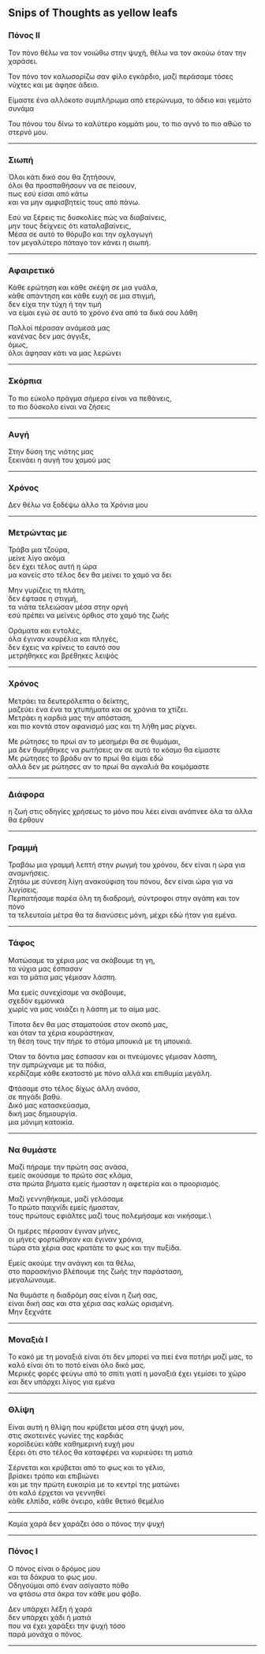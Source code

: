 ## Snips of Thoughts as yellow leafs

### Πόνος ΙΙ

Τον πόνο θέλω να τον νοιώθω στην ψυχή,
θέλω να τον ακούω όταν την χαράσει.

Τον πόνο τον καλωσορίζω σαν φίλο εγκάρδιο,
μαζί περάσαμε τόσες νύχτες και με άφησε άδειο.

Είμαστε ένα αλλόκοτο συμπλήρωμα από ετερώνυμα,
το άδειο και γεμάτο συνάμα

Του πόνου του δίνω το καλύτερο κομμάτι μου,
το πιο αγνό το πιο αθώο το στερνό μου.

-----

### Σιωπή

Όλοι κάτι δικό σου θα ζητήσουν,  
όλοι θα προσπαθήσουν να σε πείσουν,  
πως εσύ είσαι από κάτω  
και να μην αμφισβητείς τους από πάνω.  

Εσύ να ξέρεις τις δυσκολίες πώς να διαβαίνεις,  
μην τους δείχνεις ότι καταλαβαίνεις,  
Μέσα σε αυτό το θόρυβο και την οχλαγωγή  
τον μεγαλύτερο πάταγο τον κάνει η σιωπή.

-----
### Αφαιρετικό
Κάθε ερώτηση και κάθε σκέψη σε μια γυάλα,  
κάθε απάντηση και κάθε ευχή σε μια στιγμή,  
δεν είχα την τύχη ή την τιμή  
να είμαι εγώ σε αυτό το χρόνο ένα από τα δικά σου λάθη  

Πολλοί πέρασαν ανάμεσά μας  
κανένας δεν μας άγγιξε,  
όμως,  
όλοι άφησαν κάτι να μας λερώνει

-----

### Σκόρπια
Το πιο εύκολο πράγμα σήμερα είναι να πεθάνεις,  
το πιο δύσκολο είναι να ζήσεις

-----

### Αυγή
Στην δύση της νιότης μας\
ξεκινάει η αυγή του χαμού μας

-----

### Χρόνος
Δεν θέλω να ξοδέψω άλλο τα Χρόνια μου

-----

### Μετρώντας με
Τράβα μια τζούρα,\
μείνε λίγο ακόμα\
δεν έχει τέλος αυτή η ώρα\
μα κανείς στο τέλος δεν θα μείνει το χαμό να δει

Μην γυρίζεις τη πλάτη,\
δεν έφτασε η στιγμή,\
τα νιάτα τελειώσαν μέσα στην οργή\
εσύ πρέπει να μείνεις όρθιος στο χαμό της ζωής

Οράματα και εντολές,\
όλα έγιναν κουρέλια και πληγές,\
δεν έχεις να κρίνεις το εαυτό σου\
μετρήθηκες και βρέθηκες λειψός

-----

### Χρόνος
Μετράει τα δευτερόλεπτα ο δείκτης,\
μαζεύει ένα ένα τα χτυπήματα και σε χρόνια τα χτίζει.\
Μετράει η καρδιά μας την απόσταση,\
και πιο κοντά στον αφανισμό μας και τη λήθη μας ρίχνει.

Με ρώτησες το πρωί αν το μεσημέρι θα σε θυμάμαι,\
μα δεν θυμήθηκες να ρωτήσεις αν σε αυτό το κόσμο θα είμαστε\
Με ρώτησες το βράδυ αν το πρωί θα είμαι εδώ\
αλλά δεν με ρώτησες αν το πρωί θα αγκαλιά θα κοιμόμαστε

-----

### Διάφορα
η ζωή στις οδηγίες χρήσεως το μόνο που λέει είναι ανάπνεε όλα τα άλλα θα έρθουν

-----

### Γραμμή
Τραβάω μια γραμμή λεπτή στην ρωγμή του χρόνου, δεν είναι η ώρα για αναμνήσεις.\
Ζητάω με σύνεση λίγη ανακούφιση του πόνου, δεν είναι ώρα για να λυγίσεις.\
Περπατήσαμε παρέα όλη τη διαδρομή, σύντροφοι στην αγάπη και τον πόνο\
τα τελευταία μέτρα θα τα διανύσεις μόνη, μέχρι εδώ ήταν για εμένα.

-----

### Τάφος
Ματώσαμε τα χέρια μας να σκάβουμε τη γη,\
τα νύχια μας έσπασαν\
και τα μάτια μας γέμισαν λάσπη.

Μα εμείς συνεχίσαμε να σκάβουμε,\
σχεδόν εμμονικά\
χωρίς να μας νοιάζει η λάσπη με το αίμα μας.

Τίποτα δεν θα μας σταματούσε στον σκοπό μας,\
και όταν τα χέρια κουράστηκαν,\
τη θέση τους την πήρε το στόμα μπουκιά με τη μπουκιά.

Όταν τα δόντια μας έσπασαν και οι πνεύμονες γέμισαν λάσπη,\
την σμπρώχναμε με τα πόδια,\
κερδίζαμε κάθε εκατοστό με πόνο αλλά και επιθυμία μεγάλη.

Φτάσαμε στο τέλος δίχως άλλη ανάσα,\
σε πηγάδι βαθύ.\
Δικό μας κατασκεύασμα,\
δική μας δημιουργία.\
μια μόνιμη κατοικία.

-----

### Να θυμάστε
Μαζί πήραμε την πρώτη σας ανάσα,\
εμείς ακούσαμε το πρώτο σας κλάμα,\
στα πρώτα βήματα εμείς ήμασταν η αφετερία και ο προορισμός.

Μαζί γεννηθήκαμε, μαζί γελάσαμε\
Το πρώτο παιχνίδι εμείς ήμασταν,\
τους πρώτους εφιάλτες μαζί τους πολεμήσαμε και νικήσαμε.\

Οι ημέρες πέρασαν έγιναν μήνες,\
οι μήνες φορτώθηκαν και έγιναν χρόνια,\
τώρα στα χέρια σας κρατάτε το φως και την πυξίδα.

Εμείς ακούμε την ανάγκη και τα θέλω,\
στο παρασκήνιο βλέπουμε της ζωής την παράσταση,\
μεγαλώνουμε.

Να θυμάστε η διαδρόμη σας είναι η ζωή σας,\
είναι δική σας και στα χέρια σας καλώς ορισμένη.\
Μην ξεχνάτε

-----

### Μοναξιά Ι
Το κακό με τη μοναξιά είναι ότι δεν μπορεί να πιεί ένα ποτήρι μαζί μας, το καλό είναι ότι το ποτό είναι όλο δικό μας.\
Μερικές φορές φεύγω από το σπίτι γιατί η μοναξιά έχει γεμίσει το χώρο και δεν υπάρχει λίγος για εμένα

-----

### Θλίψη
Είναι αυτή η θλίψη που κρύβεται μέσα στη ψυχή μου,\
στις σκοτεινές γωνίες της καρδιάς\
κοροϊδεύει κάθε καθημερινή ευχή μου\
ξέρει ότι στο τέλος θα καταφέρει να κυριεύσει τη ματιά

Σέρνεται και κρύβεται από το φως και το γέλιο,\
βρίσκει τρόπο και επιβιώνει\
και με την πρώτη ευκαιρία με το κεντρί της ματώνει\
ότι καλό έρχεται να γεννηθεί\
κάθε ελπίδα, κάθε όνειρο, κάθε θετικό θεμέλιο

-----

Καμία χαρά δεν χαράζει όσο ο πόνος την ψυχή

-----

### Πόνος Ι
Ο πόνος είναι ο δρόμος μου\
και τα δάκρυα το φως μου.\
Οδηγούμαι από έναν ασίγαστο πόθο\
να φτάσω στα άκρα τον κάθε μου φόβο.

Δεν υπάρχει λέξη ή χαρά\
δεν υπάρχει χάδι ή ματιά\
που να έχει χαράξει την ψυχή τόσο\
παρά μονάχα ο πόνος.

-----



